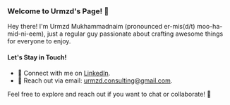 ### Welcome to Urmzd's Page! 👋

Hey there! I'm Urmzd Mukhammadnaim (pronounced er-mis(d/t) moo-ha-mid-ni-eem), just a regular guy passionate about crafting awesome things for everyone to enjoy.

#### Let's Stay in Touch!

- 💼 Connect with me on [LinkedIn](https://www.linkedin.com/in/urmzd).
- 📧 Reach out via email: [urmzd.consulting@gmail.com](mailto:urmzd.consulting@gmail.com).

Feel free to explore and reach out if you want to chat or collaborate! 🚀

